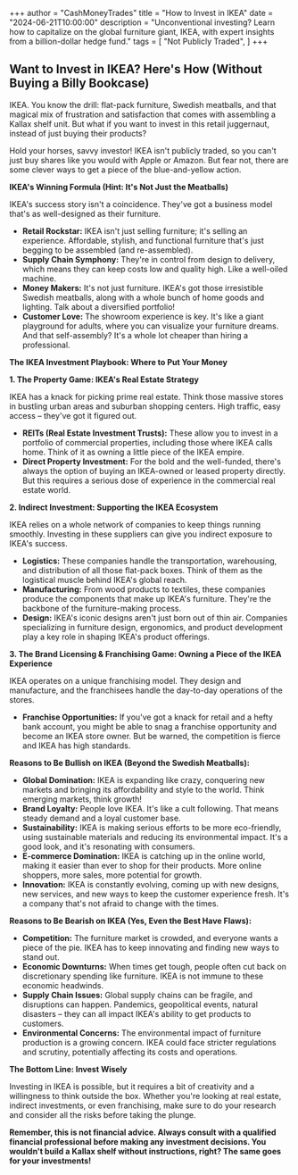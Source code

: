 +++
author = "CashMoneyTrades"
title = "How to Invest in IKEA"
date = "2024-06-21T10:00:00"
description = "Unconventional investing?  Learn how to capitalize on the global furniture giant, IKEA, with expert insights from a billion-dollar hedge fund."
tags = [
    "Not Publicly Traded",
]
+++
        


##  Want to Invest in IKEA?  Here's How (Without Buying a Billy Bookcase)

IKEA.  You know the drill:  flat-pack furniture, Swedish meatballs, and that magical mix of frustration and satisfaction that comes with assembling a  Kallax shelf unit.  But what if you want to invest in this retail juggernaut, instead of just buying their products? 

Hold your horses, savvy investor!  IKEA isn't publicly traded, so you can't just buy shares like you would with Apple or Amazon.  But fear not, there are some clever ways to get a piece of the blue-and-yellow action.  

**IKEA's Winning Formula (Hint: It's Not Just the Meatballs)**

IKEA's success story isn't a coincidence.  They've got a business model that's as well-designed as their furniture.  

* **Retail Rockstar:**  IKEA isn't just selling furniture; it's selling an experience.  Affordable, stylish, and functional furniture that's just begging to be assembled (and re-assembled).
* **Supply Chain Symphony:** They're in control from design to delivery, which means they can keep costs low and quality high.  Like a well-oiled machine.
* **Money Makers:**  It's not just furniture.  IKEA's got those irresistible Swedish meatballs, along with a whole bunch of home goods and lighting.  Talk about a diversified portfolio!
* **Customer Love:**   The showroom experience is key.  It's like a giant playground for adults, where you can visualize your furniture dreams.  And that self-assembly?  It's a whole lot cheaper than hiring a professional.

**The IKEA Investment Playbook:  Where to Put Your Money**

**1. The Property Game:  IKEA's Real Estate Strategy**

IKEA has a knack for picking prime real estate.  Think those massive stores in bustling urban areas and suburban shopping centers.  High traffic, easy access – they've got it figured out.

* **REITs (Real Estate Investment Trusts):**  These allow you to invest in a portfolio of commercial properties, including those where IKEA calls home.  Think of it as owning a little piece of the IKEA empire.
* **Direct Property Investment:**  For the bold and the well-funded, there's always the option of buying an IKEA-owned or leased property directly.  But this requires a serious dose of experience in the commercial real estate world.

**2.  Indirect Investment:  Supporting the IKEA Ecosystem**

IKEA relies on a whole network of companies to keep things running smoothly.  Investing in these suppliers can give you indirect exposure to IKEA's success.

* **Logistics:**  These companies handle the transportation, warehousing, and distribution of all those flat-pack boxes.  Think of them as the logistical muscle behind IKEA's global reach.
* **Manufacturing:**  From wood products to textiles, these companies produce the components that make up IKEA's furniture.  They're the backbone of the furniture-making process.
* **Design:**  IKEA's iconic designs aren't just born out of thin air.  Companies specializing in furniture design, ergonomics, and product development play a key role in shaping IKEA's product offerings.

**3. The Brand Licensing & Franchising Game:  Owning a Piece of the IKEA Experience**

IKEA operates on a unique franchising model.  They design and manufacture, and the franchisees handle the day-to-day operations of the stores.  

* **Franchise Opportunities:**  If you've got a knack for retail and a hefty bank account, you might be able to snag a franchise opportunity and become an IKEA store owner.  But be warned, the competition is fierce and IKEA has high standards.

**Reasons to Be Bullish on IKEA (Beyond the Swedish Meatballs):**

* **Global Domination:**  IKEA is expanding like crazy, conquering new markets and bringing its affordability and style to the world.  Think emerging markets, think growth!
* **Brand Loyalty:**   People love IKEA.  It's like a cult following.  That means steady demand and a loyal customer base.
* **Sustainability:**  IKEA is making serious efforts to be more eco-friendly, using sustainable materials and reducing its environmental impact.  It's a good look, and it's resonating with consumers.
* **E-commerce Domination:**  IKEA is catching up in the online world, making it easier than ever to shop for their products.  More online shoppers, more sales, more potential for growth.
* **Innovation:**  IKEA is constantly evolving, coming up with new designs, new services, and new ways to keep the customer experience fresh.  It's a company that's not afraid to change with the times.

**Reasons to Be Bearish on IKEA (Yes, Even the Best Have Flaws):**

* **Competition:**  The furniture market is crowded, and everyone wants a piece of the pie.  IKEA has to keep innovating and finding new ways to stand out.
* **Economic Downturns:**  When times get tough, people often cut back on discretionary spending like furniture.  IKEA is not immune to these economic headwinds.
* **Supply Chain Issues:**  Global supply chains can be fragile, and disruptions can happen.  Pandemics, geopolitical events, natural disasters – they can all impact IKEA's ability to get products to customers.
* **Environmental Concerns:**  The environmental impact of furniture production is a growing concern.  IKEA could face stricter regulations and scrutiny, potentially affecting its costs and operations.

**The Bottom Line:  Invest Wisely**

Investing in IKEA is possible, but it requires a bit of creativity and a willingness to think outside the box.  Whether you're looking at real estate, indirect investments, or even franchising, make sure to do your research and consider all the risks before taking the plunge. 

**Remember, this is not financial advice.  Always consult with a qualified financial professional before making any investment decisions.  You wouldn't build a Kallax shelf without instructions, right?  The same goes for your investments!** 

        